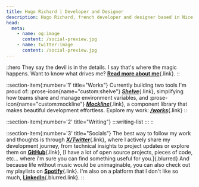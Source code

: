 ```yaml
---
title: Hugo Richard | Developer and Designer
description: Hugo Richard, french developer and designer based in Nice.
head:
  meta:
    - name: og:image
      content: /social-preview.jpg
    - name: twitter:image
      content: /social-preview.jpg
---
```


::hero
They say the devil is in the details. I say that's where the magic happens. Want to know what drives me? [**Read more about me**](/about){.link}.
::

::section-item{:number='1' title="Works"}
Currently building two tools I'm proud of: :prose-icon{name="custom:shelve"} [_**Shelve**_](https://shelve.cloud){.link}, simplifying how teams share and manage environment variables, and :prose-icon{name="custom:mockline"} [_**Mockline**_](https://mockline.dev){.link}, a component library that makes beautiful development effortless. Explore my work: [_**/works**_](/works){.link}
::

::section-item{:number='2' title="Writing"}
  :::writing-list
  :::
::

::section-item{:number='3' title="Socials"}
The best way to follow my work and thoughts is through [_**X/Twitter**_](https://twitter.com/HugoRCD__){.link}**,** where I actively share my development journey, from technical insights to project updates or explore them on [**GitHub**](https://github.com/HugoRCD){.link}, [I have a lot of open source projects, pieces of code, etc... where i'm sure you can find something useful for you.]{.blurred} And because life without music would be unimaginable, you can also check out my playlists on [**Spotify**](https://spti.fi/HugoRCD){.link}. I'm also on a platform that I don't like so much, [**LinkedIn**](https://www.linkedin.com/in/hugo-richard-0801/){.blurred.link}.
::

